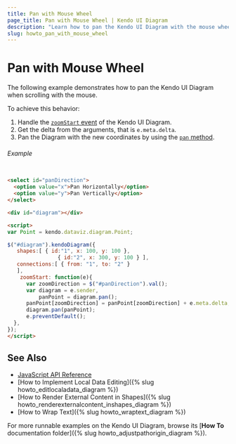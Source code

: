 ```yaml
---
title: Pan with Mouse Wheel
page_title: Pan with Mouse Wheel | Kendo UI Diagram
description: "Learn how to pan the Kendo UI Diagram with the mouse wheel."
slug: howto_pan_with_mouse_wheel
---
```


# Pan with Mouse Wheel

The following example demonstrates how to pan the Kendo UI Diagram when scrolling with the mouse.

To achieve this behavior:

1. Handle the [`zoomStart` event](/api/javascript/dataviz/ui/diagram/events/zoomstart) of the Kendo UI Diagram.
2. Get the delta from the arguments, that is `e.meta.delta`.
3. Pan the Diagram with the new coordinates by using the [`pan` method](/api/javascript/dataviz/ui/diagram/methods/pan).

###### Example

```html

<select id="panDirection">
  <option value="x">Pan Horizontally</option>
  <option value="y">Pan Vertically</option>
</select>

<div id="diagram"></div>

<script>  
var Point = kendo.dataviz.diagram.Point;

$("#diagram").kendoDiagram({
   shapes:[ { id:"1", x: 100, y: 100 },
     		   	{ id:"2", x: 300, y: 100 } ],
   connections:[ { from: "1", to: "2" }
   ],
    zoomStart: function(e){
      var zoomDirection = $("#panDirection").val();
      var diagram = e.sender,
          panPoint = diagram.pan();
      panPoint[zoomDirection] = panPoint[zoomDirection] + e.meta.delta;
      diagram.pan(panPoint);
      e.preventDefault();
  },
});
</script>

```

## See Also

* [JavaScript API Reference](/api/javascript/dataviz/ui/diagram)
* [How to Implement Local Data Editing]({% slug howto_editlocaladata_diagram %})
* [How to Render External Content in Shapes]({% slug howto_renderexternalcontent_inshapes_diagram %})
* [How to Wrap Text]({% slug howto_wraptext_diagram %})

For more runnable examples on the Kendo UI Diagram, browse its [**How To** documentation folder]({% slug howto_adjustpathorigin_diagram %}).
